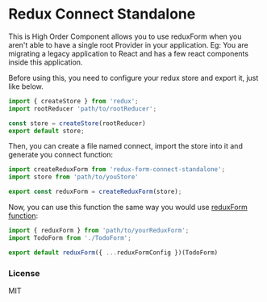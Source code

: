 # Redux Connect Standalone
This is High Order Component allows you to use reduxForm when you aren't able to have a single root Provider in your application. Eg: You are migrating a legacy application to React and has a few react components inside this application.

Before using this, you need to configure your redux store and export it, just like below.

```js
import { createStore } from 'redux';
import rootReducer 'path/to/rootReducer';

const store = createStore(rootReducer)
export default store;
```

Then, you can create a file named connect, import the store into it and generate you connect function:

```js
import createReduxForm from 'redux-form-connect-standalone';
import store from 'path/to/youStore'

export const reduxForm = createReduxForm(store);
```

Now, you can use this function the same way you would use [reduxForm function](https://github.com/erikras/redux-form/):

```jsx
import { reduxForm } from 'path/to/yourReduxForm';
import TodoForm from './TodoForm';

export default reduxForm({ ...reduxFormConfig })(TodoForm)
```


### License
MIT
